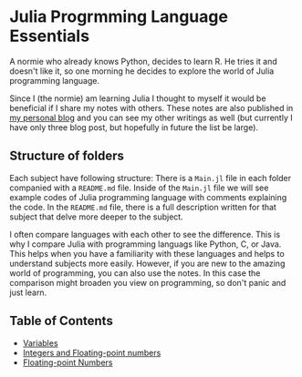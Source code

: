 # Julia Progrmming Language Essentials

A normie who already knows Python, decides to learn R. He tries it and doesn't like it, so one morning he decides to explore the world of Julia programming language.

Since I (the normie) am learning Julia I thought to myself it would be beneficial if I share my notes with others. These notes are also published in [my personal blog](https://norme.breablog.dev) and you can see my other writings as well (but currently I have only three blog post, but hopefully in future the list be large). 

## Structure of folders
Each subject have following structure: There is a `Main.jl` file in each folder companied with a `README.md` file. Inside of the `Main.jl` file we will see example codes of Julia programming language with comments explaining the code. In the `README.md` file, there is a full description written for that subject that delve more deeper to the subject. 

I often compare languages with each other to see the difference. This is why I compare Julia with programming languags like Python, C, or Java. This helps when you have a familiarity with these languages and helps to understand subjects more easily. However, if you are new to the amazing world of programming, you can also use the notes. In this case the comparison might broaden you view on programming, so don't panic and just learn. 

## Table of Contents
- [Variables](Subjects/001_Variables/)
- [Integers and Floating-point numbers](Subjects/002_IntegersAndFloatingPointNumbers/)
- [Floating-point Numbers](Subjects/003_FloatingPointNumbers/)


